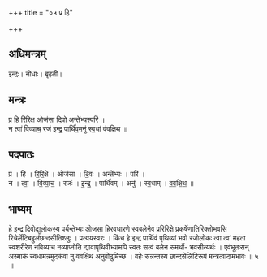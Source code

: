 +++
title = "०५ प्र हि"

+++
## अधिमन्त्रम्
इन्द्रः। नोधाः। बृहती।

## मन्त्रः
प्र हि रि॑रि॒क्ष ओज॑सा दि॒वो अन्ते॑भ्य॒स्परि॑ ।  
न त्वा॑ विव्याच॒ रज॑ इन्द्र॒ पार्थि॑व॒मनु॑ स्व॒धां व॑वक्षिथ ॥

## पदपाठः
प्र । हि । रि॒रि॒क्षे । ओज॑सा । दि॒वः । अन्ते॑भ्यः । परि॑ ।  
न । त्वा॒ । वि॒व्या॒च॒ । रजः॑ । इ॒न्द्र॒ । पार्थि॑वम् । अनु॑ । स्व॒धाम् । व॒व॒क्षि॒थ॒ ॥

## भाष्यम्
हे इन्द्र दिवोद्युलोकस्य पर्यन्तेभ्यः ओजसा हिरवधारणे स्वबलेनैव प्ररिरिक्षे प्रकर्षेणातिरिक्तोभवसि रिचेर्लेटिबहुलंछन्दसीतिश्लुः । प्रत्ययस्वरः । किंच हे इन्द्र पार्थिवं पृथिव्यां भवो रजोलोकः त्वा त्वां महता स्वशरीरेण नविव्याच नव्याप्नोति द्यावापृथिवीभ्यामपि स्वतः सत्वं बलेन समर्थो- भवसीत्यर्थः । एवंभूतःसन् अस्माकं स्वधामन्नमुदकंवा नु ववक्षिथ अनुवोढुमिच्छ । वहेः सन्नन्तस्य छान्दसेलिटिरूपं मन्त्रत्वादामभावः ॥ ५ ॥